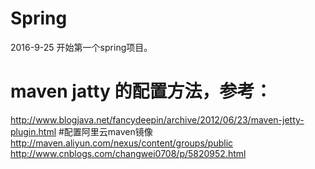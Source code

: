 # Spring
2016-9-25   开始第一个spring项目。
# maven jatty 的配置方法，参考：
http://www.blogjava.net/fancydeepin/archive/2012/06/23/maven-jetty-plugin.html
#配置阿里云maven镜像
http://maven.aliyun.com/nexus/content/groups/public
http://www.cnblogs.com/changwei0708/p/5820952.html
